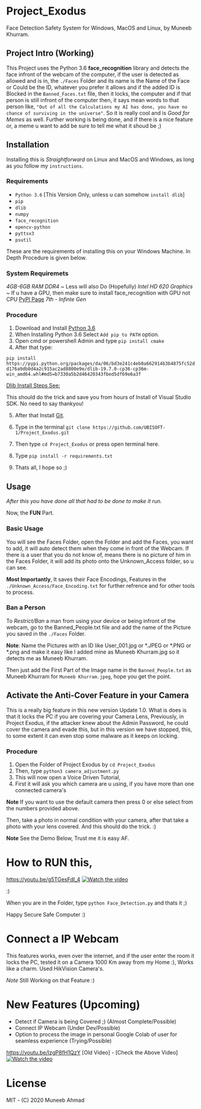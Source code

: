 # Project_Exodus
Face Detection Safety System for Windows, MacOS and Linux, by Muneeb Khurram.

## Project Intro (Working)

This Project uses the Python 3.6 **face_recognition** library and detects the face infront of the webcam of the computer, if the user is detected as allowed and is in,
the `./Faces` Folder and its name is the Name of the Face or Could be the ID, whatever you prefer it allows and if the added ID is Blocked in the `Banned_Faces.txt` file,
then it locks, the computer and if that person is still infront of the computer then, it says mean words to that person like, `"Out of all the Calculations my AI has done,
you have no chance of surviving in the universe"`. So it is really cool and is *Good for Memes* as well. Further working is being done, and if there is a nice feature or,
a meme u want to add be sure to tell me what it shoud be ;)


## Installation
Installing this is *Straightforward* on Linux and MacOS and Windows, as long as you follow my `instructions`.

### Requirements

- `Python 3.6` [This Version Only, unless u can somehow `install dlib`]
- `pip`
- `dlib`
- `numpy`
- `face_recognition`
- `opencv-python`
- `pyttsx3`
- `psutil`

These are the requirements of installing this on your Windows Machine. In Depth Procedure is given below.

### System Requiremets

*4GB-6GB RAM DDR4* ~ Less will also Do (Hopefully)
*Intel HD 620 Graphics* ~ If u have a GPU, then make sure to install face_recognition with GPU not CPU [PyPI Page](https://pypi.org/project/face-recognition/)
*7th - Infinte Gen*

### Procedure

1. Download and Install [Python 3.6](https://www.python.org/downloads/release/python-360/)
2. When Installing Python 3.6 Select `Add pip to PATH` option.
3. Open cmd or powershell Admin and type `pip install cmake`
4. After that type:

`pip install https://pypi.python.org/packages/da/06/bd3e241c4eb0a662914b3b4875fc52dd176a9db0d4a2c915ac2ad8800e9e/dlib-19.7.0-cp36-cp36m-win_amd64.whl#md5=b7330a5b2d46420343fbed5df69e6a3f`

[Dlib Install Steps See:](https://stackoverflow.com/questions/41912372/dlib-installation-on-windows-10)

This should do the trick and save you from hours of Install of Visual Studio SDK. No need to say thankyou!

5. After that Install [Git](https://git-scm.com/).

6. Type in the terminal `git clone https://github.com/UBISOFT-1/Project_Exodus.git`

7. Then type `cd Project_Exodus` or press open terminal here.

8. Type `pip install -r requirements.txt`

9. Thats all, I hope so ;)

## Usage

*After this you have done all that had to be done to make it run.*

Now, the **FUN** Part.

### Basic Usage
You will see the Faces Folder, open the Folder and add the Faces, you want to add, it will auto detect them when they come in front of the Webcam.
If there is a user that you do not know of, means there is no picture of him in the Faces Folder, it will add its photo onto the Unknown_Access folder, so u can see.

**Most Importantly**, It saves their Face Encodings, Features in the `./Unknown_Access/Face_Encoding.txt` for further refrence and for other tools to process.

### Ban a Person

To *Restrict/Ban* a man from using your device or being infront of the webcam, go to the Banned_People.txt file and add the name of the Picture you saved in the `./Faces` Folder.

**Note**: Name the Pictures with an ID like User_001.jpg or *.JPEG or *.PNG or *.png and make it easy like I added mine as Muneeb Khurram.jpg so it detects me as Muneeb Khurram.

Then just add the First Part of the Image name in the `Banned_People.txt` as Muneeb Khurram for `Muneeb Khurram.jpeg`, hope you get the point.

## Activate the Anti-Cover Feature in your Camera

This is a really big feature in this new version Update 1.0. What is does is that it locks the PC if you are covering your Camera Lens,
Previously, in Project Exodus, if the attacker knew about the Admin Password, he could cover the camera and evade this, but in this version
we have stopped, this, to some extent it can even stop some malware as it keeps on locking. 

### Procedure 

1) Open the Folder of Project Exodus by `cd Project_Exodus`
2) Then, type `python3 camera_adjustment.py`
3) This will now open a Voice Driven Tutorial,
4) First it will ask you which camera are u using, if you have more than one connected camera's

**Note** If you want to use the default camera then press 0 or else select from the numbers provided above.
 
 Then, take a photo in normal condition with your camera, after that take a photo with your lens
 covered. And this should do the trick. :)
 
 **Note** See the Demo Below, Trust me it is easy AF.
   

# How to RUN this,
https://youtu.be/g5TGesFdI_4
[![Watch the video](https://img.youtube.com/vi/g5TGesFdI_4/maxresdefault.jpg)](https://youtu.be/g5TGesFdI_4)

:)

When you are in the Folder, type `python Face_Detection.py` and thats it ;)

Happy Secure Safe Computer :)
# Connect a IP Webcam

This features works, even over the internet, and if the user enter the room it locks the PC, tested it on a Camera 1000 Km
away from my Home :), Works like a charm. Used HikVision Camera's.

*Note*
Still Working on that Feature :)

# New Features (Upcoming)
- Detect if Camera is being Covered ;) (Almost Complete/Possible)
- Connect IP Webcam (Under Dev/Possible)
- Option to process the image in personal Google Colab of user for seamless experience (Trying/Possible)

https://youtu.be/IzgP8fH1QzY
[Old Video] - [Check the Above Video]
[![Watch the video](https://img.youtube.com/vi/IzgP8fH1QzY/maxresdefault.jpg)](https://youtu.be/IzgP8fH1QzY)

# License
MIT - (C) 2020 Muneeb Ahmad



